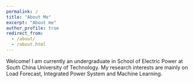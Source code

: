 ```yaml
---
permalink: /
title: "About Me"
excerpt: "About me"
author_profile: true
redirect_from: 
  - /about/
  - /about.html
---
```


Welcome! I am currently an undergraduate in School of Electric Power at South China University of Technology. 
My research interests are mainly on Load Forecast, Integrated Power System and Machine Learning.
